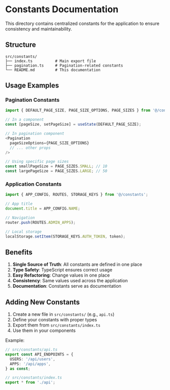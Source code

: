 # Constants Documentation

This directory contains centralized constants for the application to ensure consistency and maintainability.

## Structure

```
src/constants/
├── index.ts          # Main export file
├── pagination.ts     # Pagination-related constants
└── README.md         # This documentation
```

## Usage Examples

### Pagination Constants

```typescript
import { DEFAULT_PAGE_SIZE, PAGE_SIZE_OPTIONS, PAGE_SIZES } from '@/constants';

// In a component
const [pageSize, setPageSize] = useState(DEFAULT_PAGE_SIZE);

// In pagination component
<Pagination
  pageSizeOptions={PAGE_SIZE_OPTIONS}
  // ... other props
/>

// Using specific page sizes
const smallPageSize = PAGE_SIZES.SMALL; // 10
const largePageSize = PAGE_SIZES.LARGE; // 50
```

### Application Constants

```typescript
import { APP_CONFIG, ROUTES, STORAGE_KEYS } from '@/constants';

// App title
document.title = APP_CONFIG.NAME;

// Navigation
router.push(ROUTES.ADMIN_APPS);

// Local storage
localStorage.setItem(STORAGE_KEYS.AUTH_TOKEN, token);
```

## Benefits

1. **Single Source of Truth**: All constants are defined in one place
2. **Type Safety**: TypeScript ensures correct usage
3. **Easy Refactoring**: Change values in one place
4. **Consistency**: Same values used across the application
5. **Documentation**: Constants serve as documentation

## Adding New Constants

1. Create a new file in `src/constants/` (e.g., `api.ts`)
2. Define your constants with proper types
3. Export them from `src/constants/index.ts`
4. Use them in your components

Example:
```typescript
// src/constants/api.ts
export const API_ENDPOINTS = {
  USERS: '/api/users',
  APPS: '/api/apps',
} as const;

// src/constants/index.ts
export * from './api';
```
